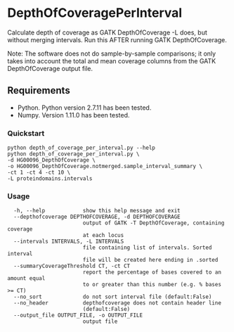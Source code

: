 # DepthOfCoveragePerInterval
Calculate depth of coverage as GATK DepthOfCoverage -L does, but without merging intervals. Run this AFTER running GATK DepthOfCoverage.

Note: The software does not do sample-by-sample comparisons; it only takes into account the total and mean coverage columns from the GATK DepthOfCoverage output file.

## Requirements

* Python. Python version 2.7.11 has been tested.
* Numpy. Version 1.11.0 has been tested.

### Quickstart

    python depth_of_coverage_per_interval.py --help
    python depth_of_coverage_per_interval.py \
    -d HG00096_DepthOfCoverage \
    -o HG00096_DepthOfCoverage.notmerged.sample_interval_summary \
    -ct 1 -ct 4 -ct 10 \
    -L proteindomains.intervals

### Usage

```Options:
  -h, --help            show this help message and exit
  --depthofcoverage DEPTHOFCOVERAGE, -d DEPTHOFCOVERAGE
                        output of GATK -T DepthOfCoverage, containing coverage
                        at each locus
  --intervals INTERVALS, -L INTERVALS
                        file containing list of intervals. Sorted interval
                        file will be created here ending in .sorted
  --summaryCoverageThreshold CT, -ct CT
                        report the percentage of bases covered to an amount equal 
                        to or greater than this number (e.g. % bases >= CT)
  --no_sort             do not sort interval file (default:False)
  --no_header           depthofcoverage does not contain header line
                        (default:False)
  --output_file OUTPUT_FILE, -o OUTPUT_FILE
                        output file
```
